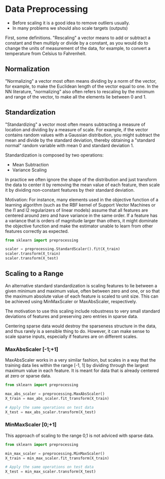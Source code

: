 # Data Preprocessing

* Before scaling it is a good idea to remove outliers usually.
* In many problems we should also scale targets (outputs)

First, some definitions. "Rescaling" a vector means to add or subtract a
constant and then multiply or divide by a constant, as you would do to
change the units of measurement of the data, for example, to convert a
temperature from Celsius to Fahrenheit. 


## Normalization
"Normalizing" a vector most often means dividing by a norm of the vector,
for example, to make the Euclidean length of the vector equal to one. In the
NN literature, "normalizing" also often refers to rescaling by the minimum
and range of the vector, to make all the elements lie between 0 and 1. 

## Standardization
"Standardizing" a vector most often means subtracting a measure of location
and dividing by a measure of scale. For example, if the vector contains
random values with a Gaussian distribution, you might subtract the mean and
divide by the standard deviation, thereby obtaining a "standard normal"
random variable with mean 0 and standard deviation 1. 

Standardization is composed by two operations:
* Mean Subtraction
* Variance Scaling

In practice we often ignore the shape of the distribution and just transform the
data to center it by removing the mean value of each feature, then scale it by
dividing non-constant features by their standard deviation.

Motivation:
For instance, many elements used in the objective function of a learning
algorithm (such as the RBF kernel of Support Vector Machines or the l1 and l2
regularizers of linear models) assume that all features are centered around zero
and have variance in the same order. If a feature has a variance that is orders
of magnitude larger than others, it might dominate the objective function and
make the estimator unable to learn from other features correctly as expected.
```python
from sklearn import preprocessing

scaler = preprocessing.StandardScaler().fit(X_train)
scaler.transform(X_train)    
scaler.transform(X_test)    

```

## Scaling to a Range

An alternative standard standardization is scaling features to lie between
a given minimum and maximum value, often between zero and one, or so that 
the maximum absolute value of each feature is scaled to unit size. This 
can be achieved using MinMaxScaler or MaxAbsScaler, respectively.

The motivation to use this scaling include robustness to very small standard
deviations of features and preserving zero entries in sparse data.

Centering sparse data would destroy the sparseness structure in the data, and
thus rarely is a sensible thing to do. However, it can make sense to scale
sparse inputs, especially if features are on different scales.


### MaxAbsScaler [-1;+1]

MaxAbsScaler works in a very similar fashion, but scales in a way that the
training data lies within the range [-1, 1] by dividing through the largest
maximum value in each feature. It is meant for data that is already centered at
zero or sparse data.


```python
from sklearn import preprocessing

max_abs_scaler = preprocessing.MaxAbsScaler()
X_train = max_abs_scaler.fit_transform(X_train)

# Apply the same operations on test data
X_test = max_abs_scaler.transform(X_test)
```



### MinMaxScaler [0;+1]

This approach of scaling to the range 0,1 is not adviced 
with sparse data.

```python
from sklearn import preprocessing

min_max_scaler = preprocessing.MinMaxScaler()
X_train = min_max_scaler.fit_transform(X_train)

# Apply the same operations on test data
X_test = min_max_scaler.transform(X_test)
```



